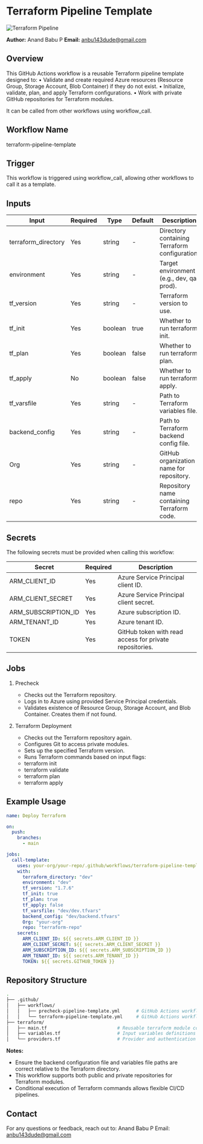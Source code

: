 # Terraform Pipeline Template

![Terraform Pipeline](https://img.shields.io/badge/workflow-terraform--pipeline-blue)

**Author:** Anand Babu P </b>
**Email:** anbu143dude@gmail.com

## Overview

This GitHub Actions workflow is a reusable Terraform pipeline template designed to:
	•	Validate and create required Azure resources (Resource Group, Storage Account, Blob Container) if they do not exist.
	•	Initialize, validate, plan, and apply Terraform configurations.
	•	Work with private GitHub repositories for Terraform modules.

It can be called from other workflows using workflow_call.

## Workflow Name

terraform-pipeline-template

## Trigger

This workflow is triggered using workflow_call, allowing other workflows to call it as a template.


## Inputs

Input | Required | Type | Default | Description
------|-----------|-------|---------|-------------
terraform_directory	| Yes	| string	| -	| Directory containing Terraform configuration.
environment	| Yes	| string	| -	| Target environment (e.g., dev, qa, prod).
tf_version	| Yes	| string	| -	| Terraform version to use.
tf_init	| Yes	| boolean	| true | Whether to run terraform init.
tf_plan	| Yes	| boolean	| false	| Whether to run terraform plan.
tf_apply	| No	| boolean	| false	| Whether to run terraform apply.
tf_varsfile	| Yes	| string	| -	| Path to Terraform variables file.
backend_config	| Yes	| string	| -	| Path to Terraform backend config file.
Org	| Yes	| string	| -	| GitHub organization name for repository.
repo	| Yes	| string	| -	| Repository name containing Terraform code.

## Secrets

The following secrets must be provided when calling this workflow:

Secret | Required	| Description
-------|----------|------------
ARM_CLIENT_ID	| Yes	| Azure Service Principal client ID.
ARM_CLIENT_SECRET	| Yes	| Azure Service Principal client secret.
ARM_SUBSCRIPTION_ID	| Yes	| Azure subscription ID.
ARM_TENANT_ID	| Yes	| Azure tenant ID.
TOKEN	| Yes	| GitHub token with read access for private repositories.

## Jobs

1. Precheck
	-	Checks out the Terraform repository.
	-	Logs in to Azure using provided Service Principal credentials.
	-	Validates existence of Resource Group, Storage Account, and Blob Container. Creates them if not found.

2. Terraform Deployment
	-	Checks out the Terraform repository again.
	-	Configures Git to access private modules.
	-	Sets up the specified Terraform version.
	-	Runs Terraform commands based on input flags:
	-	terraform init
	-	terraform validate
	-	terraform plan
	-	terraform apply

## Example Usage

```yaml
name: Deploy Terraform

on:
  push:
    branches:
      - main

jobs:
  call-template:
    uses: your-org/your-repo/.github/workflows/terraform-pipeline-template.yml@main
    with:
      terraform_directory: "dev"
      environment: "dev"
      tf_version: "1.7.6"
      tf_init: true
      tf_plan: true
      tf_apply: false
      tf_varsfile: "dev/dev.tfvars"
      backend_config: "dev/backend.tfvars"
      Org: "your-org"
      repo: "terraform-repo"
    secrets:
      ARM_CLIENT_ID: ${{ secrets.ARM_CLIENT_ID }}
      ARM_CLIENT_SECRET: ${{ secrets.ARM_CLIENT_SECRET }}
      ARM_SUBSCRIPTION_ID: ${{ secrets.ARM_SUBSCRIPTION_ID }}
      ARM_TENANT_ID: ${{ secrets.ARM_TENANT_ID }}
      TOKEN: ${{ secrets.GITHUB_TOKEN }}
```

## Repository Structure
```bash
.
├── .github/
│   ├── workflows/
│   │   ├── precheck-pipeline-template.yml      # GitHub Actions workflow template
│   │   └── terraform-pipeline-template.yml     # GitHub Actions workflow template
├── terraform/
│   ├── main.tf                          # Reusable terraform module configuration
│   ├── variables.tf                     # Input variables definitions
│   └── providers.tf                     # Provider and authentication setup
```

**Notes:**
  - Ensure the backend configuration file and variables file paths are correct relative to the Terraform directory.
  -	This workflow supports both public and private repositories for Terraform modules.
  -	Conditional execution of Terraform commands allows flexible CI/CD pipelines.

## Contact
For any questions or feedback, reach out to:
Anand Babu P Email: anbu143dude@gmail.com